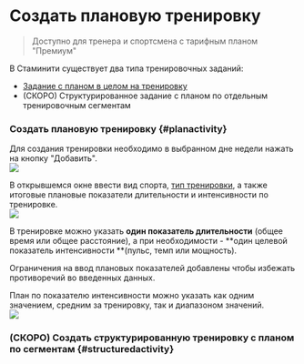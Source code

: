 # Создать плановую тренировку

> Доступно для тренера и спортсмена с тарифным планом "Премиум"

В Стаминити существует два типа тренировочных заданий:

* [Задание с планом в целом на тренировку](#planactivity)
* \(СКОРО\) Структурированное задание с планом по отдельным тренировочным сегментам 

### Создать плановую тренировку {#planactivity}

Для создания тренировки необходимо в выбранном дне недели нажать на кнопку "Добавить".  
![](http://content.staminity.com/assets/images/CreateActivity.gif)

В открывшемся окне ввести вид спорта, [тип тренировки](/basics/activity-categories.md), а также итоговые плановые показатели длительности и интенсивности по тренировке.   
![](http://content.staminity.com/assets/images/CreatePlanActivity.png)

В тренировке можно указать **один показатель длительности** \(общее время или общее расстояние\), а при необходимости - **один целевой показатель интенсивности **\(пульс, темп или мощность\).

Ограничения на ввод плановых показателей добавлены чтобы избежать противоречий во введенных данных.

План по показателю интенсивности можно указать как одним значением, средним за тренировку, так и диапазоном значений.  
![](http://content.staminity.com/assets/images/IntensityFromTo.png)

### \(СКОРО\) Создать структурированную тренировку с планом по сегментам {#structuredactivity}



